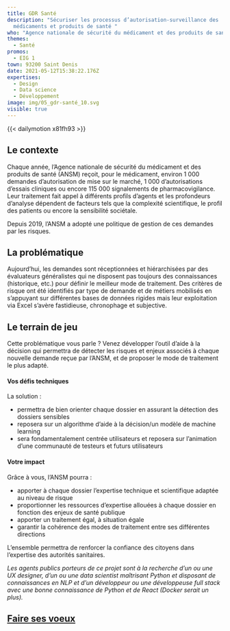 ```yaml
---
title: GDR Santé
description: "Sécuriser les processus d’autorisation-surveillance des
  médicaments et produits de santé "
who: "Agence nationale de sécurité du médicament et des produits de santé (ANSM) "
themes:
  - Santé
promos:
  - EIG 1
town: 93200 Saint Denis
date: 2021-05-12T15:38:22.176Z
expertises:
  - Design
  - Data science
  - Développement
image: img/05_gdr-santé_10.svg
visible: true
---
```


{{< dailymotion x81fh93 >}}

## Le contexte

Chaque année, l’Agence nationale de sécurité du médicament et des produits de santé (ANSM) reçoit, pour le médicament, environ 1 000 demandes d’autorisation de mise sur le marché, 1 000 d’autorisations d’essais cliniques ou encore 115 000 signalements de pharmacovigilance. Leur traitement fait appel à différents profils d’agents et les profondeurs d’analyse dépendent de facteurs tels que la complexité scientifique, le profil des patients ou encore la sensibilité sociétale.

Depuis 2019, l’ANSM a adopté une politique de gestion de ces demandes par les risques.

## La problématique

Aujourd’hui, les demandes sont réceptionnées et hiérarchisées par des évaluateurs généralistes qui ne disposent pas toujours des connaissances (historique, etc.) pour définir le meilleur mode de traitement. Des critères de risque ont été identifiés par type de demande et de métiers mobilisés en s’appuyant sur différentes bases de données rigides mais leur exploitation via Excel s’avère fastidieuse, chronophage et subjective.

## Le terrain de jeu

Cette problématique vous parle ? Venez développer l’outil d’aide à la décision qui permettra de détecter les risques et enjeux associés à chaque nouvelle demande reçue par l’ANSM, et de proposer le mode de traitement le plus adapté.

#### Vos défis techniques

La solution :

- permettra de bien orienter chaque dossier en assurant la détection des dossiers sensibles
- reposera sur un algorithme d’aide à la décision/un modèle de machine learning
- sera fondamentalement centrée utilisateurs et reposera sur l’animation d’une communauté de testeurs et futurs utilisateurs

#### Votre impact 

Grâce à vous, l’ANSM pourra :

- apporter à chaque dossier l’expertise technique et scientifique adaptée au niveau de risque
- proportionner les ressources d’expertise allouées à chaque dossier en fonction des enjeux de santé publique
- apporter un traitement égal, à situation égale
- garantir la cohérence des modes de traitement entre ses différentes directions

L’ensemble permettra de renforcer la confiance des citoyens dans l’expertise des autorités sanitaires.

_Les agents publics porteurs de ce projet sont à la recherche d’un ou une UX designer, d’un ou une data scientist maîtrisant Python et disposant de connaissances en NLP et d’un développeur ou une développeuse full stack avec une bonne connaissance de Python et de React (Docker serait un plus)._

## [Faire ses voeux](https://www.demarches-simplifiees.fr/commencer/aac-eig5-voeux)
